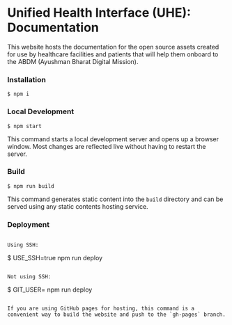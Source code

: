 # Unified Health Interface (UHE): Documentation

This website hosts the documentation for the open source assets created for use by healthcare facilities and patients that will help them onboard to the ABDM (Ayushman Bharat Digital Mission).

### Installation
```
$ npm i
```

### Local Development
```
$ npm start
```

This command starts a local development server and opens up a browser window. Most changes are reflected live without having to restart the server.

### Build
```
$ npm run build
```

This command generates static content into the `build` directory and can be served using any static contents hosting service.

### Deployment
```

Using SSH:

```
$ USE_SSH=true npm run deploy
```

Not using SSH:

```
$ GIT_USER=<Your GitHub username> npm run deploy
```

If you are using GitHub pages for hosting, this command is a convenient way to build the website and push to the `gh-pages` branch.
